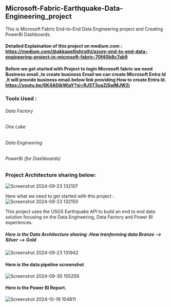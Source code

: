 ## Microsoft-Fabric-Earthquake-Data-Engineering_project
This is Microsoft Fabric End-to-End Data Engineering project and Creating PowerBi Dashboards.
#### Detailed Explainaiton of this project on medium.com : https://medium.com/@akkapellishruthi/azure-end-to-end-data-engineering-project-in-microsoft-fabric-70f40b8c7ab9
#### Before we get started with Project to login Microsoft fabric we need Business email ,to create business Email we can create Microsoft Entra Id ,It will provide business email.below link providing How to create Entra Id. https://youtu.be/6K4ADjkWjaY?si=RJST3uaZjSwMJW2j
### Tools Used :
###### Data Factory
###### One Lake
###### Data Engineering
###### PowerBi (for Dashboards)
### Project Architecture sharing below:
![Screenshot 2024-09-23 132107](https://github.com/user-attachments/assets/6b23c8ca-5240-4f30-89fe-42734a699049)

Here what we need to get started with this project :
![Screenshot 2024-09-23 132150](https://github.com/user-attachments/assets/8f10a789-6713-478e-ba94-76bcb02a919c)

This project uses the USGS Earthquake API to build an end to end data solution focusing on the Data Engineering, Data Factory and Power BI experiences.
##### Here is the Data Architecture sharing .How tranforming data Bronze --> Silver --> Gold 
![Screenshot 2024-09-23 131942](https://github.com/user-attachments/assets/8176bb7c-fc88-4690-bbeb-88a6e0866842)

#### Here is the data pipeline screenshot
![Screenshot 2024-09-30 155259](https://github.com/user-attachments/assets/9fcf1e9c-b7a6-4160-89f6-0fcca23bb244)

#### Here is the Power BI Report.
![Screenshot 2024-10-19 104811](https://github.com/user-attachments/assets/cfb623b6-419f-4b40-a928-58f97580dd7c)
